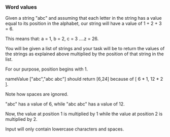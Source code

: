 ### Word values


Given a string "abc" and assuming that each letter in the string has a value equal to its position in the alphabet, our string will have a value of 1 + 2 + 3 = 6. 

This means that: a = 1, b = 2, c = 3 ....z = 26.

You will be given a list of strings and your task will be to return the values of the strings as explained above multiplied by the position of that string in the list. 

For our purpose, position begins with 1.

nameValue ["abc","abc abc"] should return [6,24] because of [ 6 * 1, 12 * 2 ]. 

Note how spaces are ignored.

"abc" has a value of 6, while "abc abc" has a value of 12. 

Now, the value at position 1 is multiplied by 1 while the value at position 2 is multiplied by 2.

Input will only contain lowercase characters and spaces.

